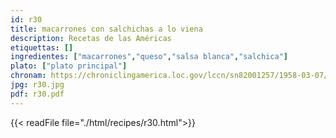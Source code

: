 ```yaml
---
id: r30
title: macarrones con salchichas a lo viena
description: Recetas de las Américas
etiquettas: []
ingredientes: ["macarrones","queso","salsa blanca","salchica"]
plato: ["plato principal"]
chronam: https://chroniclingamerica.loc.gov/lccn/sn82001257/1958-03-07/ed-1/seq-5/
jpg: r30.jpg
pdf: r30.pdf
---
```


{{< readFile file="./html/recipes/r30.html">}}